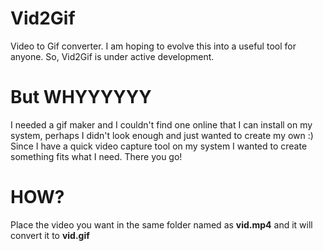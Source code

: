 # Vid2Gif
 Video to Gif converter. I am hoping to evolve this into a useful tool for anyone. So, Vid2Gif is under active development.

# But WHYYYYYY
I needed a gif maker and I couldn't find one online that I can install on my system, perhaps I didn't look enough and just wanted to create my own :)
Since I have a quick video capture tool on my system I wanted to create something fits what I need. There you go!

# HOW?
Place the video you want in the same folder named as <b>vid.mp4</b> and it will convert it to <b>vid.gif</b>
